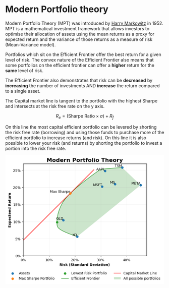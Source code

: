 # Modern Portfolio theory

Modern Portfolio Theory (MPT) was introduced by [Harry Markowitz](https://en.wikipedia.org/wiki/Harry_Markowitz) in 1952. MPT is a mathematical investment framework that allows investors to optimise their allocation of assets using the mean returns as a proxy for expected return and the variance of those returns as a measure of risk (Mean-Variance model).

Portfolios which sit on the Efficient Frontier offer the best return for a given level of risk. The convex nature of the Efficient Frontier also means that some portfolios on the efficient frontier can offer a **higher** return for the **same** level of risk.

The Efficient Frontier also demonstrates that risk can be **decreased** by **increasing** the number of investments AND **increase** the return compared to a single asset. 

The Capital market line is tangent to the portfolio with the highest Sharpe and intersects at the risk free rate on the y axis.

```math
R_e=(\text{Sharpe Ratio}\times \sigma) + R_f
```

On this line the most capital efficient portfolio can be levered by shorting the risk free rate (borrowing) and using those funds to purchase more of the efficient portfolio to increase returns (and risk). On this line it is also possible to lower your risk (and returns) by shorting the portfolio to invest a portion into the risk free rate.

![](mpt.png)

